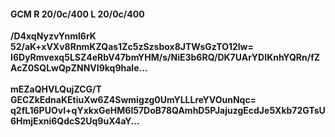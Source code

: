 #### GCM R 20/0c/400 L 20/0c/400
**/D4xqNyzvYnml6rK**<br/>**52/aK+xVXv8RnmKZQas1Zc5zSzsbox8JTWsGzTO12lw=**<br/>**I6DyRmvexq5LSZ4eRbV47bmYHM/s/NiE3b6RQ/DK7UArYDIKnhYQRn/fZAcZ0SQLwQpZNNVI9kq9hale...**<br/><br/>
**mEZaQHVLQujZCG/T**<br/>**GECZkEdnaKEtiuXw6Z4Swmigzg0UmYLLLreYVOunNqc=**<br/>**q2fL16PUOvI+qYxkxGeHM6l57DoB78QAmhD5PJajuzgEcdJe5Xkb72GTsU6HmjExni6QdcS2Uq9uX4aY...**